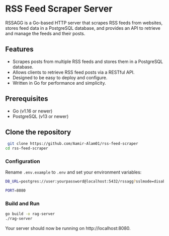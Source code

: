 # RSS Feed Scraper Server

RSSAGG is a Go-based HTTP server that scrapes RSS feeds from websites, stores feed data in a PostgreSQL database, and provides an API to retrieve and manage the feeds and their posts.

## Features

- Scrapes posts from multiple RSS feeds and stores them in a PostgreSQL database.
- Allows clients to retrieve RSS feed posts via a RESTful API.
- Designed to be easy to deploy and configure.
- Written in Go for performance and simplicity.

## Prerequisites

- Go (v1.16 or newer)
- PostgreSQL (v13 or newer)

## Clone the repository

``` bash
 git clone https://github.com/Aamir-Alam01/rss-feed-scraper
cd rss-feed-scraper
```

### Configuration

Rename `.env.example` to `.env` and set your environment variables:
```bash
DB_URL=postgres://user:yourpassword@localhost:5432/rssagg?sslmode=disable

PORT=8080
```

### Build and Run
```bash
go build -o rag-server 
./rag-server

```
Your server should now be running on http://localhost:8080.